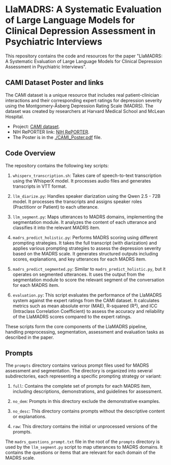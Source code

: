 # LlaMADRS: A Systematic Evaluation of Large Language Models for Clinical Depression Assessment in Psychiatric Interviews

This repository contains the code and resources for the paper "LlaMADRS: A Systematic Evaluation of Large Language Models for Clinical Depression Assessment in Psychiatric Interviews".

## CAMI Dataset Poster and links
The CAMI dataset is a unique resource that includes real patient-clinician interactions and their corresponding expert ratings for depression severity using the Montgomery-Åsberg Depression Rating Scale (MADRS). The dataset was created by researchers at Harvard Medical School and McLean Hospital.

- Project: [CAMI dataset](https://bakerlab.mclean.harvard.edu/context-adaptive-multimodal-informatics-for-psychiatric-discharge-planning/). 
- NIH RePORTER link: [NIH RePORTER](https://reporter.nih.gov/search/a9XdMHOQ20-T4NAcPOFU_Q/project-details/10167040).
- The Poster is in the [./CAMI_Poster.pdf](https://github.com/llamadrs/llamadrs/blob/main/CAMI_Poster.pdf) file.

## Code Overview

The repository contains the following key scripts:

1. `whisperx_transcription.sh`: Takes care of speech-to-text transcription using the WhisperX model. It processes audio files and generates transcripts in VTT format.

2. `llm_diarize.py`: Handles speaker diarization using the Qwen 2.5 - 72B model. It processes the transcripts and assigns speaker roles (Practitionr or Patient) to each utterance.

3. `llm_segment.py`: Maps utterances to MADRS domains, implementing the segmentation module. It analyzes the content of each utterance and classifies it into the relevant MADRS item.

4. `madrs_predict_holistic.py`: Performs MADRS scoring using different prompting strategies. It takes the full transcript (with diarization) and applies various prompting strategies to assess the depression severity based on the MADRS scale. It generates structured outputs including scores, explanations, and key utterances for each MADRS item.

5. `madrs_predict_segmented.py`: Similar to `madrs_predict_holistic.py`, but it operates on segmented utterances. It uses the output from the segmentation module to score the relevant segment of the conversation for each MADRS item.

6. `evaluation.py`: This script evaluates the performance of the LlaMADRS system against the expert ratings from the CAMI dataset. It calculates metrics such as mean absolute error (MAE), R-squared (R²), and ICC (Intraclass Correlation Coefficient) to assess the accuracy and reliability of the LlaMADRS scores compared to the expert ratings.

These scripts form the core components of the LlaMADRS pipeline, handling preprocessing, segmentation, assessment and evaluation tasks as described in the paper.

## Prompts
The `prompts` directory contains various prompt files used for MADRS assessment and segmentation. The directory is organized into several subdirectories, each representing a specific prompting strategy or variant:

1. `full`: Contains the complete set of prompts for each MADRS item, including descriptions, demonstrations, and guidelines for assessment.

2. `no_dem`: Prompts in this directory exclude the demonstrative examples.

3. `no_desc`: This directory contains prompts without the descriptive content or explanations.

5. `raw`: This directory contains the initial or unprocessed versions of the prompts.

The `madrs_questions_prompt.txt` file in the root of the `prompts` directory is used by the `llm_segment.py` script to map utterances to MADRS domains. It contains the questions or items that are relevant for each domain of the MADRS scale.